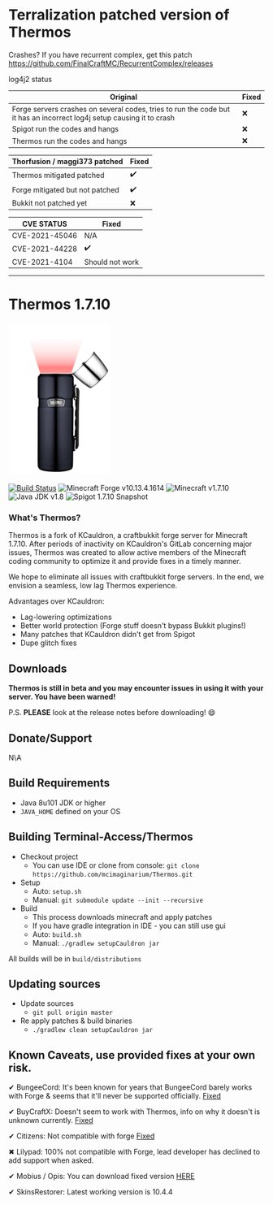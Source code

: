 # Terralization patched version of Thermos
Crashes?
If you have recurrent complex, get this patch
https://github.com/FinalCraftMC/RecurrentComplex/releases

log4j2 status

| Original                                                             | Fixed              |
|----------------------------------------------------------------------|--------------------|
| Forge servers crashes on several codes, tries to run the code but it has an incorrect log4j setup causing it to crash | :x:                |
| Spigot run the codes and hangs                                       | :x:                |
| Thermos run the codes and hangs                                      | :x:                |

| Thorfusion / maggi373 patched     | Fixed              |
|-----------------------------------|--------------------|
| Thermos mitigated patched         | :heavy_check_mark: |
| Forge mitigated but not patched   | :heavy_check_mark: |
| Bukkit not patched yet            | :x:                |

| CVE STATUS                        | Fixed              |
|-----------------------------------|--------------------|
| CVE-2021-45046                  | N/A                |
| CVE-2021-44228                    | :heavy_check_mark: |
| CVE-2021-4104                     | Should not work    |

---

# Thermos 1.7.10

![Thermos](thermos_icon.png)
<!--- ![Graph](http://i.mcstats.org/Thermos/Global+Statistics@2x.borderless.png) --->

[![Build Status](https://api.travis-ci.com/jefgen/Thermos.svg?branch=1.7.10)](https://api.travis-ci.com/jefgen/Thermos)
![Minecraft Forge v10.13.4.1614][forge]
![Minecraft v1.7.10][mc]
![Java JDK v1.8][java]
![Spigot 1.7.10 Snapshot ][spigot]

### What's Thermos?
Thermos is a fork of KCauldron, a craftbukkit forge server for Minecraft 1.7.10. After periods of inactivity on KCauldron's GitLab concerning major issues, Thermos was created to allow active members of the Minecraft coding community to optimize it and provide fixes in a timely manner.

We hope to eliminate all issues with craftbukkit forge servers. In the end, we envision a seamless, low lag Thermos experience.

Advantages over KCauldron:
+ Lag-lowering optimizations
+ Better world protection (Forge stuff doesn't bypass Bukkit plugins!)
+ Many patches that KCauldron didn't get from Spigot
+ Dupe glitch fixes

## Downloads
**Thermos is still in beta and you may encounter issues in using it with your server. You have been warned!**

P.S. **PLEASE** look at the release notes before downloading! :smile:

## Donate/Support

N\A

## Build Requirements
* Java 8u101 JDK or higher
* `JAVA_HOME` defined on your OS

## Building Terminal-Access/Thermos
* Checkout project
  * You can use IDE or clone from console:
  `git clone https://github.com/mcimaginarium/Thermos.git`
* Setup
  * Auto: `setup.sh`
  * Manual:
  `git submodule update --init --recursive`
* Build
  * This process downloads minecraft and apply patches
  * If you have gradle integration in IDE - you can still use gui
  * Auto: `build.sh`
  * Manual:
  `./gradlew setupCauldron jar`

All builds will be in `build/distributions`
  
## Updating sources
* Update sources
  * `git pull origin master`
* Re apply patches & build binaries
  * `./gradlew clean setupCauldron jar`

## Known Caveats, use provided fixes at your own risk.

✔ BungeeCord: It's been known for years that BungeeCord barely works with Forge & seems that it'll never be supported officially. [Fixed]

✔ BuyCraftX: Doesn't seem to work with Thermos, info on why it doesn't is unknown currently. [Fixed]

✔ Citizens: Not compatible with forge [Fixed]

✖ Lilypad: 100% not compatible with Forge, lead developer has declined to add support when asked.

✔ Mobius / Opis: You can download fixed version [HERE](https://cdn.discordapp.com/attachments/172072987154055168/186577486593785857/MobiusCore-1.2.5-Thermos.jar)

✔ SkinsRestorer: Latest working version is 10.4.4

[Fixed]: http://gogs.tcpr.ca/TCPR/Fixes "Fixed"
[forge]: https://img.shields.io/badge/Minecraft%20Forge-v10.13.4.1614-green.svg "Minecraft Forge v10.13.4.1614"
[mc]: https://img.shields.io/badge/Minecraft-v1.7.10-green.svg "Minecraft 1.7.10"
[java]: https://img.shields.io/badge/Java%20JDK-v1.8-blue.svg "Java JDK 8"
[spigot]: https://img.shields.io/badge/Spigot-v1.7.10--R0.1--SNAPSHOT-lightgrey.svg "Spigot R0.1 Snapshot"
